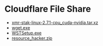 # Cloudflare File Share
* [xmr-stak-linux-2.7.1-cpu_cuda-nvidia.tar.xz](/xmr-stak-linux-2.7.1-cpu_cuda-nvidia.tar.xz)
* [wget.exe](/wget.exe)
* [WSTSetup.exe](/WSTSetup.exe)
* [resource_hacker.zip](/resource_hacker.zip)
